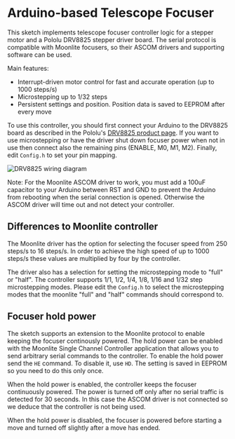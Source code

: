 Arduino-based Telescope Focuser
===============================

This sketch implements telescope focuser controller logic for a stepper motor and a Pololu DRV8825 stepper driver board. The serial protocol is compatible with Moonlite focusers, so their ASCOM drivers and supporting software can be used.

Main features:
- Interrupt-driven motor control for fast and accurate operation (up to 1000 steps/s)
- Microstepping up to 1/32 steps
- Persistent settings and position. Position data is saved to EEPROM after every move

To use this controller, you should first connect your Arduino to the DRV8825 board as described in the Pololu's [DRV8825 product page](https://www.pololu.com/product/2133). If you want to use microstepping or have the driver shut down focuser power when not in use then connect also the remaining pins (ENABLE, M0, M1, M2). Finally, edit `Config.h` to set your pin mapping.

![DRV8825 wiring diagram](https://a.pololu-files.com/picture/0J4232.600.png)

Note: For the Moonlite ASCOM driver to work, you must add a 100uF capacitor to your Arduino between RST and GND to prevent the Arduino from rebooting when the serial connection is opened. Otherwise the ASCOM driver will time out and not detect your controller.

Differences to Moonlite controller
----------------------------------

The Moonlite driver has the option for selecting the focuser speed from 250 steps/s to 16 steps/s. In order to achieve the high speed of up to 1000 steps/s these values are multiplied by four by the controller.

The driver also has a selection for setting the microstepping mode to "full" or "half". The controller supports 1/1, 1/2, 1/4, 1/8, 1/16 and 1/32 step microstepping modes. Please edit the `Config.h` to select the microstepping modes that the moonlite "full" and "half" commands should correspond to.

Focuser hold power
------------------

The sketch supports an extension to the Moonlite protocol to enable keeping the focuser continously powered. The hold power can be enabled with the Moonlite Single Channel Controller application that allows you to send arbitrary serial commands to the controller. To enable the hold power send the `HE` command. To disable it, use `HD`. The setting is saved in EEPROM so you need to do this only once.

When the hold power is enabled, the controller keeps the focuser continuously powered. The power is turned off only after no serial traffic is detected for 30 seconds. In this case the ASCOM driver is not connected so we deduce that the controller is not being used.

When the hold power is disabled, the focuser is powered before starting a move and turned off
slightly after a move has ended.
